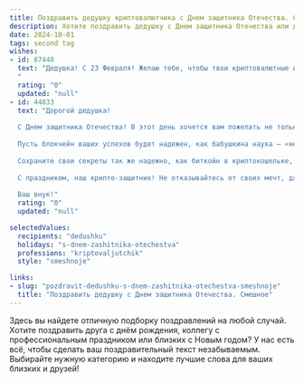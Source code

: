```yaml
---
title: Поздравить дедушку криптовалютчика с Днем защитника Отечества. Смешное
description: Хотите поздравить дедушку с Днем защитника Отечества или другим праздником? Наш ИИ создаст незабываемое поздравление, а вы обязательно выделитесь среди других.  
date: 2024-10-01
tags: second tag
wishes:
- id: 87448
  text: "Дедушка! С 23 Февраля! Желаю тебе, чтобы твои криптовалютные инвестиции взлетели выше Луны, а биткоин наконец-то достиг миллиона! Пусть твои враги (боты и медведи на рынке!) трепещут перед твоим финансовым гением, а ты, как настоящий защитник Отечества, храбро защищаешь свой капитал от инфляции!  Пусть этот праздник будет полон радости, крепкого здоровья и…  ну, конечно же,  успешных сделок!
  "
  rating: "0"
  updated: "null"
- id: 44833
  text: "Дорогой дедушка!
  
  С Днем защитника Отечества! В этот день хочется вам пожелать не только крепких нервов в мире криптовалют, но и того, чтобы ваши инвестиции всегда «стреляли» точно в цель, а графики радовали лишь зелеными стрелками!
  
  Пусть блокчейн ваших успехов будет надежен, как бабушкина наука — «не клади все яйца в одну корзину», а диверсификация станет вашим новым любимым словом!
  
  Сохраните свои секреты так же надежно, как биткойн в криптокошельке, и не забывайте, что защита Отечества — это не только бронежилеты, но и вливание в оборону цифровых активов.
  
  С праздником, наш крипто-защитник! Не отказывайтесь от своих мечт, даже если они стоят на грани «холодного», как зимняя ночь, и всегда помните: самая ценная валюта — это семья и смех!
  
  Ваш внук!"
  rating: "0"
  updated: "null"

selectedValues:
  recipients: "dedushku"
  holidays: "s-dnem-zashitnika-otechestva"
  professions: "kriptovaljutchik"
  style: "smeshnoje"

links:
- slug: "pozdravit-dedushku-s-dnem-zashitnika-otechestva-smeshnoje"
  title: "Поздравить дедушку с Днем защитника Отечества. Смешное"
---
```


Здесь вы найдете отличную подборку поздравлений на любой случай.
Хотите поздравить друга с днём рождения, коллегу с профессиональным праздником или близких с Новым годом? У нас есть всё, чтобы сделать ваш поздравительный текст незабываемым. Выбирайте нужную категорию и находите лучшие слова для ваших близких и друзей!
